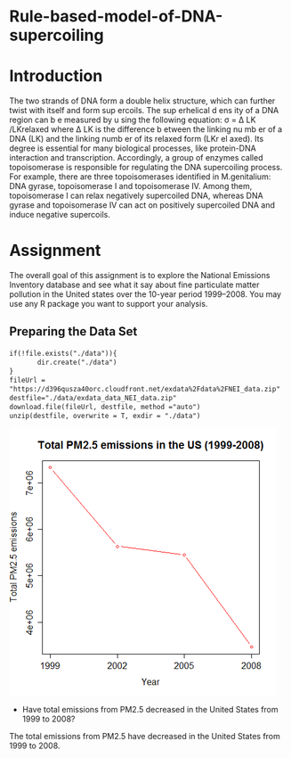 # Rule-based-model-of-DNA-supercoiling

# Introduction

The two strands of DNA form a double helix structure, which can further twist with itself
and form sup ercoils. The sup erhelical d ens ity of a DNA region can b e measured by u sing the
following equation:
          σ = ∆ LK /LKrelaxed
where ∆ LK is the difference b etween the linking nu mb er of a DNA (LK) and the linking
numb er of its relaxed form (LKr el axed). Its degree is essential for many biological processes,
like protein-DNA interaction and transcription. Accordingly, a group of enzymes called topoisomerase is responsible for regulating the DNA supercoiling process. For example, there are three
topoisomerases identified in M.genitalium: DNA gyrase, topoisomerase I and topoisomerase IV.
Among them, topoisomerase I can relax negatively supercoiled DNA, whereas DNA gyrase and
topoisomerase IV can act on positively supercoiled DNA and induce negative supercoils.

# Assignment

The overall goal of this assignment is to explore the National Emissions Inventory database and see what it say about fine particulate matter pollution in the United states over the 10-year period 1999–2008. You may use any R package you want to support your analysis.

## Preparing the Data Set 

 ```{r setup,echo=FALSE}
if(!file.exists("./data")){
        dir.create("./data")
}
fileUrl = "https://d396qusza40orc.cloudfront.net/exdata%2Fdata%2FNEI_data.zip"
destfile="./data/exdata_data_NEI_data.zip"
download.file(fileUrl, destfile, method ="auto")
unzip(destfile, overwrite = T, exdir = "./data")
```
 
![alt tag](https://github.com/lvncnt/ExDataAnalysisII/blob/master/plot1.png)

* Have total emissions from PM2.5 decreased in the United States from 1999 to 2008? 

The total emissions from PM2.5 have decreased in the United States from 1999 to 2008. 
 
